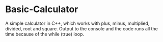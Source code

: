 # Basic-Calculator
A simple calculator in C++, which works with plus, minus, multiplied, divided, root and square. Output to the console and the code runs all the time because of the while (true) loop.

